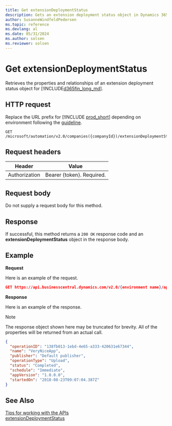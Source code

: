 ```yaml
---
title: Get extensionDeploymentStatus
description: Gets an extension deployment status object in Dynamics 365 Business Central.
author: SusanneWindfeldPedersen
ms.topic: reference
ms.devlang: al
ms.date: 05/31/2024
ms.author: solsen
ms.reviewer: solsen
---
```


<!-- NOTE: This article is an auto-generated stub from the metadata file. -->
<!-- The sections marked with an EDIT_IS_REQUIRED require manual editing. -->
# Get extensionDeploymentStatus

Retrieves the properties and relationships of an extension deployment status object for [!INCLUDE[d365fin_long_md](../../includes/d365fin_long_md.md)].

## HTTP request

Replace the URL prefix for [!INCLUDE [prod_short](../../includes/prod_short.md)] depending on environment following the [guideline](../../api-reference/v2.0/enabling-apis-for-dynamics-nav.md).


```
GET /microsoft/automation/v2.0/companies({companyId})/extensionDeploymentStatus
```

## Request headers

|Header|Value|
|------|-----|
|Authorization  |Bearer {token}. Required. |

## Request body

Do not supply a request body for this method.

## Response

If successful, this method returns a ```200 OK``` response code and an **extensionDeploymentStatus** object in the response body.

## Example

**Request**

Here is an example of the request.
```json
GET https://api.businesscentral.dynamics.com/v2.0/{environment name}/api/microsoft/automation/v2.0/companies({companyId})/extensionDeploymentStatus
```

**Response**

Here is an example of the response. 

> [!NOTE]  
>   The response object shown here may be truncated for brevity. All of the properties will be returned from an actual call.

```json
{
  "operationID": "138fb013-1ebd-4e65-a333-420631e67344",
  "name": "VeryNiceApp",
  "publisher": "Default publisher",
  "operationType": "Upload",
  "status": "Completed",
  "schedule": "Immediate",
  "appVersion": "1.0.0.0",
  "startedOn": "2018-08-23T09:07:04.387Z"
}
```

## See Also

[Tips for working with the APIs](../../developer/devenv-connect-apps-tips.md)  
[extensionDeploymentStatus](../resources/dynamics_extensionDeploymentStatus.md)